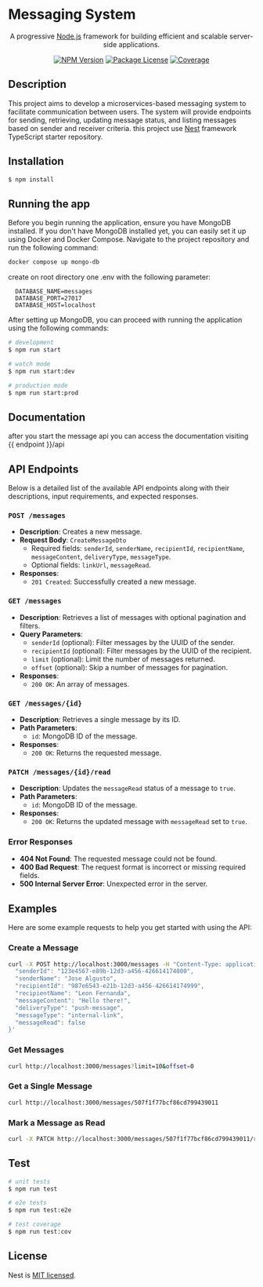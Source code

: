 # Messaging System

<p align="center">A progressive <a href="http://nodejs.org" target="_blank">Node.js</a> framework for building efficient and scalable server-side applications.</p>
    <p align="center">
<a href="https://www.npmjs.com/~nestjscore" target="_blank"><img src="https://img.shields.io/npm/v/@nestjs/core.svg" alt="NPM Version" /></a>
<a href="https://www.npmjs.com/~nestjscore" target="_blank"><img src="https://img.shields.io/npm/l/@nestjs/core.svg" alt="Package License" /></a>
<a href="https://coveralls.io/github/nestjs/nest?branch=master" target="_blank"><img src="https://coveralls.io/repos/github/nestjs/nest/badge.svg?branch=master#9" alt="Coverage" /></a></p>
  <!--[![Backers on Open Collective](https://opencollective.com/nest/backers/badge.svg)](https://opencollective.com/nest#backer)
  [![Sponsors on Open Collective](https://opencollective.com/nest/sponsors/badge.svg)](https://opencollective.com/nest#sponsor)-->

## Description
This project aims to develop a microservices-based messaging system to facilitate communication between users. The system will provide endpoints for sending, retrieving, updating message status, and listing messages based on sender and receiver criteria. this project use [Nest](https://github.com/nestjs/nest) framework TypeScript starter repository.

## Installation

```bash
$ npm install
```

## Running the app
Before you begin running the application, ensure you have MongoDB installed. If you don't have MongoDB installed yet, you can easily set it up using Docker and Docker Compose. Navigate to the project repository and run the following command:

```bash
docker compose up mongo-db
```

create on root directory one .env with the following parameter:

```env
  DATABASE_NAME=messages
  DATABASE_PORT=27017
  DATABASE_HOST=localhost
```

After setting up MongoDB, you can proceed with running the application using the following commands:

```bash
# development
$ npm run start

# watch mode
$ npm run start:dev

# production mode
$ npm run start:prod
```

## Documentation

after you start the message api you can access the documentation visiting {{ endpoint }}/api

## API Endpoints

Below is a detailed list of the available API endpoints along with their descriptions, input requirements, and expected responses.

### `POST /messages`
- **Description**: Creates a new message.
- **Request Body**: `CreateMessageDto`
  - Required fields: `senderId`, `senderName`, `recipientId`, `recipientName`, `messageContent`, `deliveryType`, `messageType`.
  - Optional fields: `linkUrl`, `messageRead`.
- **Responses**:
  - `201 Created`: Successfully created a new message.

### `GET /messages`
- **Description**: Retrieves a list of messages with optional pagination and filters.
- **Query Parameters**:
  - `senderId` (optional): Filter messages by the UUID of the sender.
  - `recipientId` (optional): Filter messages by the UUID of the recipient.
  - `limit` (optional): Limit the number of messages returned.
  - `offset` (optional): Skip a number of messages for pagination.
- **Responses**:
  - `200 OK`: An array of messages.

### `GET /messages/{id}`
- **Description**: Retrieves a single message by its ID.
- **Path Parameters**:
  - `id`: MongoDB ID of the message.
- **Responses**:
  - `200 OK`: Returns the requested message.

### `PATCH /messages/{id}/read`
- **Description**: Updates the `messageRead` status of a message to `true`.
- **Path Parameters**:
  - `id`: MongoDB ID of the message.
- **Responses**:
  - `200 OK`: Returns the updated message with `messageRead` set to `true`.

### Error Responses
- **404 Not Found**: The requested message could not be found.
- **400 Bad Request**: The request format is incorrect or missing required fields.
- **500 Internal Server Error**: Unexpected error in the server.

## Examples
Here are some example requests to help you get started with using the API:

### Create a Message
```bash
curl -X POST http://localhost:3000/messages -H "Content-Type: application/json" -d '{
  "senderId": "123e4567-e89b-12d3-a456-426614174000",
  "senderName": "Jose Algusto",
  "recipientId": "987e6543-e21b-12d3-a456-426614174999",
  "recipientName": "Leon Fernanda",
  "messageContent": "Hello there!",
  "deliveryType": "push-message",
  "messageType": "internal-link",
  "messageRead": false
}'
```

### Get Messages
```bash
curl http://localhost:3000/messages?limit=10&offset=0
```
### Get a Single Message
```bash
curl http://localhost:3000/messages/507f1f77bcf86cd799439011
```
### Mark a Message as Read
```bash
curl -X PATCH http://localhost:3000/messages/507f1f77bcf86cd799439011/read
```

## Test

```bash
# unit tests
$ npm run test

# e2e tests
$ npm run test:e2e

# test coverage
$ npm run test:cov
```

## License

Nest is [MIT licensed](LICENSE).
